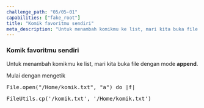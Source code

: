 ```yaml
---
challenge_path: "05/05-01"
capabilities: ["fake_root"]
title: "Komik favoritmu sendiri"
meta_description: "Untuk menambah komikmu ke list, mari kita buka file dengan mode append."
---
```


### Komik favoritmu sendiri

Untuk menambah komikmu ke list, mari kita buka file dengan mode **append**.

Mulai dengan mengetik

<pre>File.open("/Home/komik.txt", "a") do |f|</pre>

<pre id="code-prefill">
FileUtils.cp('/komik.txt', '/Home/komik.txt')
</pre>

